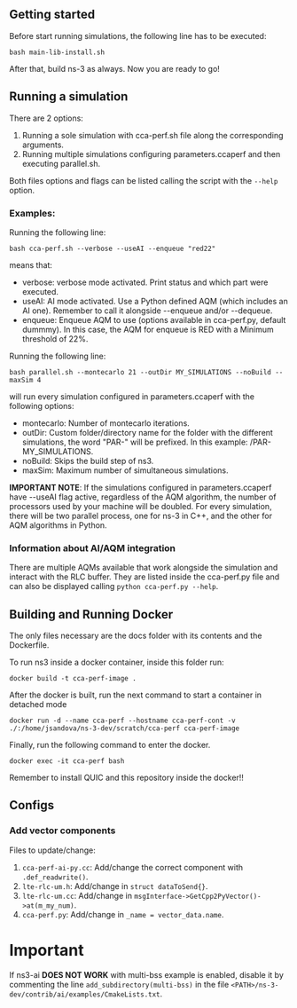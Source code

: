 ## Getting started

Before start running simulations, the following line has to be executed:

```
bash main-lib-install.sh
```

After that, build ns-3 as always. Now you are ready to go!

## Running a simulation

There are 2 options:
1. Running a sole simulation with cca-perf.sh file along the corresponding arguments.
2. Running multiple simulations configuring parameters.ccaperf and then executing parallel.sh.

Both files options and flags can be listed calling the script with the `--help` option.

### Examples:
Running the following line:

```
bash cca-perf.sh --verbose --useAI --enqueue "red22"
```
means that:

- verbose: verbose mode activated. Print status and which part were executed.
- useAI: AI mode activated. Use a Python defined AQM (which includes an AI one). Remember to call it alongside --enqueue and/or --dequeue.
- enqueue: Enqueue AQM to use (options available in cca-perf.py, default dummmy). In this case, the AQM for enqueue is RED with a Minimum threshold of 22%.

Running the following line:

```
bash parallel.sh --montecarlo 21 --outDir MY_SIMULATIONS --noBuild --maxSim 4
```
will run every simulation configured in parameters.ccaperf with the following options:

- montecarlo: Number of montecarlo iterations.
- outDir: Custom folder/directory name for the folder with the different simulations, the word "PAR-" will be prefixed. In this example: /PAR-MY_SIMULATIONS.
- noBuild: Skips the build step of ns3.
- maxSim: Maximum number of simultaneous simulations.

**IMPORTANT NOTE**: If the simulations configured in parameters.ccaperf have --useAI flag active, regardless of the AQM algorithm, the number of processors used by your machine will be doubled. For every simulation, there will be two parallel process, one for ns-3 in C++, and the other for AQM algorithms in Python.

### Information about AI/AQM integration

There are multiple AQMs available that work alongside the simulation and interact with the RLC buffer. They are listed inside the cca-perf.py file and can also be displayed calling `python cca-perf.py --help`.

## Building and Running Docker
The only files necessary are the docs folder with its contents and the Dockerfile.

To run ns3 inside a docker container, inside this folder run:

```shell
docker build -t cca-perf-image .
```

After the docker is built, run the next command to start a container in detached mode 

```shell
docker run -d --name cca-perf --hostname cca-perf-cont -v ./:/home/jsandova/ns-3-dev/scratch/cca-perf cca-perf-image
```

Finally, run the following command to enter the docker.
```shell
docker exec -it cca-perf bash
```
Remember to install QUIC and this repository inside the docker!!

## Configs

### Add vector components

Files to update/change:

1. `cca-perf-ai-py.cc`: Add/change the correct component with `.def_readwrite()`.
2. `lte-rlc-um.h`: Add/change in `struct dataToSend{}`.
3. `lte-rlc-um.cc`: Add/change in `msgInterface->GetCpp2PyVector()->at(m_my_num)`.
4. `cca-perf.py`: Add/change in `_name = vector_data.name`.

# Important
If ns3-ai **DOES NOT WORK** with multi-bss example is enabled, disable it by commenting the line `add_subdirectory(multi-bss)` in the file `<PATH>/ns-3-dev/contrib/ai/examples/CmakeLists.txt`.
